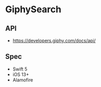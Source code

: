 # GiphySearch

## API
- https://developers.giphy.com/docs/api/

## Spec

- Swift 5
- iOS 13+
- Alamofire
